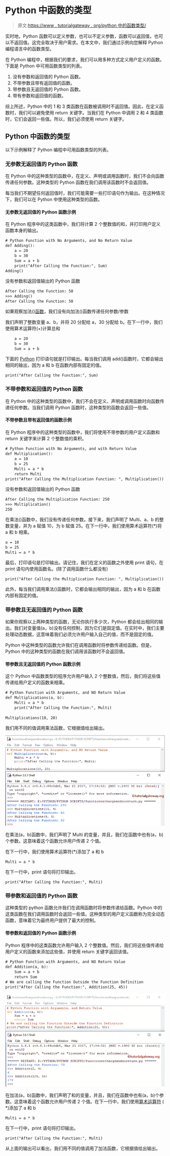 # Python 中函数的类型

> 原文:[https://www . tutorialgateway . org/python 中的函数类型/](https://www.tutorialgateway.org/types-of-functions-in-python/)

实时地，Python 函数可以定义参数，也可以不定义参数，函数可以返回值，也可以不返回值。这完全取决于用户需求。在本文中，我们通过示例向您解释 Python 编程语言中的函数类型。

在 Python 编程中，根据我们的要求，我们可以用多种方式定义用户定义的函数。下面是 Python 中可用函数类型的列表。

1.  没有参数和返回值的 Python 函数。
2.  不带参数且带有返回值的函数。
3.  带参数且无返回值的 Python 函数。
4.  带有参数和返回值的函数。

综上所述，Python 中的 1 和 3 类函数在函数被调用时不返回值。因此，在定义函数时，我们可以避免使用 return 关键字。当我们在 Python 中调用 2 和 4 类函数时，它们会返回一些值。所以，我们必须使用 return 关键字。

## Python 中函数的类型

以下示例解释了 Python 编程中可用函数类型的列表。

### 无参数无返回值的 Python 函数

在 Python 中的这种类型的函数中，在定义、声明或调用函数时，我们不会向函数传递任何参数。这种类型的 Python 函数在我们调用该函数时不会返回值。

每当我们不期望任何返回值时，我们可能需要一些打印语句作为输出。在这种情况下，我们可以在 Python 中使用这种类型的函数。

#### 无参数无返回值的 Python 函数示例

在 Python 程序中的这类函数中，我们将计算 2 个整数值的和，并打印用户定义函数本身的输出。

```
# Python Function with No Arguments, and No Return Value
def Adding():
    a = 20
    b = 30
    Sum = a + b
    print("After Calling the Function:", Sum)
Adding()
```

没有参数和返回值输出的 Python 函数

```
After Calling the Function: 50
>>> Adding()
After Calling the Function: 50
```

如果观察加法()[函数](https://www.tutorialgateway.org/functions-in-python/)，我们没有向加法()函数传递任何参数/参数

我们声明了整数变量 a、b，并将 20 分配给 a，30 分配给 b。在下一行中，我们使用算术运算符(+)计算总和

```
    a = 20
    b = 30
    Sum = a + b
```

下面的 [Python](https://www.tutorialgateway.org/python-tutorial/) 打印语句就是打印输出。每当我们调用 add()函数时，它都会输出相同的输出，因为 a 和 b 在函数内部有固定的值。

```
print("After Calling the Function:", Sum)
```

### 不带参数和返回值的 Python 函数

在 Python 中的这种类型的函数中，我们不会在定义、声明或调用函数时向函数传递任何参数。当我们调用 Python 函数时，这种类型的函数会返回一些值。

#### 不带参数且带有返回值的函数示例

在 Python 程序中的这种类型的函数中，我们将使用不带参数的用户定义函数和 return 关键字来计算 2 个整数值的乘积。

```
# Python Function with No Arguments, and with Return Value
def Multiplication():
    a = 10
    b = 25
    Multi = a * b
    return Multi
print("After Calling the Multiplication Function: ", Multiplication())
```

没有参数和返回值输出的 Python 函数

```
After Calling the Multiplication Function: 250
>>> Multiplication()
250
```

在乘法()函数中，我们没有传递任何参数。接下来，我们声明了 Multi、a、b 的整数变量，并为 a 赋值 10，为 b 赋值 25。在下一行中，我们使用算术运算符(*)将 a 和 b 相乘。

```
a = 10
b = 25
Multi = a * b
```

最后，打印语句是打印输出。请记住，我们在定义的函数之外使用 print 语句，在 print 语句内使用函数名。(除了调用函数什么都没有)

```
print("After Calling the Multiplication Function: ", Multiplication())
```

此外，每当我们调用乘法()函数时，它都会输出相同的输出，因为 a 和 b 在函数内部有固定的值。

### 带参数且无返回值的 Python 函数

如果你观察以上两种类型的函数，无论你执行多少次，Python 都会给出相同的输出。我们对变量值(a，b)没有任何控制，因为它们是固定值。在实时中，我们主要处理动态数据，这意味着我们必须允许用户输入自己的值，而不是固定的值。

Python 中这种类型的函数允许我们在调用函数时将参数传递给函数。但是，Python 中的这种类型的函数在我们调用该函数时不会返回值。

#### 带参数且无返回值的 Python 函数示例

这个 Python 中函数类型的程序允许用户输入 2 个整数值，然后，我们将这些值传递给用户定义的函数来相乘。

```
# Python Function with Arguments, and NO Return Value
def Multiplications(a, b):
    Multi = a * b
    print("After Calling the Function:", Multi)

Multiplications(10, 20)   
```

我们用不同的值调用乘法函数，它根据值给出输出。

![Types of Functions in Python programming 3](img/47c3194c0a27484e1a98711581520633.png)

在乘法(a，b)函数中，我们声明了 Multi 的变量，并且，我们在函数中也有(a，b)个参数。这意味着这个函数允许用户传递 2 个值。

在下一行中，我们使用算术运算符(*)添加了 a 和 b

```
Multi = a * b
```

在下一行中，print 语句将打印输出。

```
print("After Calling the Function:", Multi)
```

### 带参数和返回值的 Python 函数

这种类型的 python 函数允许我们在调用函数时将参数传递给函数。Python 中的这类函数在我们调用函数时会返回一些值。这种类型的用户定义函数称为完全动态函数，意味着它为最终用户提供了最大的控制。

#### 带参数和返回值的 Python 函数示例

Python 程序中的这类函数允许用户输入 2 个整数值。然后，我们将这些值传递给用户定义的函数来添加这些值，并使用 return 关键字返回该值。

```
# Python Function with Arguments, and NO Return Value
def Addition(a, b):
    Sum = a + b
    return Sum
# We are calling the Function Outside the Function Definition
print("After Calling the Function:", Addition(25, 45))
```

![Types of Functions in Python programming 4](img/79125c8d1a00cbe4cde8acbdb864c560.png)

在加法(a，b)函数中，我们声明了和的变量，并且，我们在函数中也有(a，b)个参数。这意味着这个函数允许用户传递 2 个值。在下一行中，我们使用[算术运算符](https://www.tutorialgateway.org/python-arithmetic-operators/) ( *)添加了 a 和 b

```
Multi = a * b
```

在下一行中，print 语句将打印输出。

```
print("After Calling the Function:", Multi)
```

从上面的输出可以看出，我们用不同的值调用了加法函数，它根据值给出输出。
